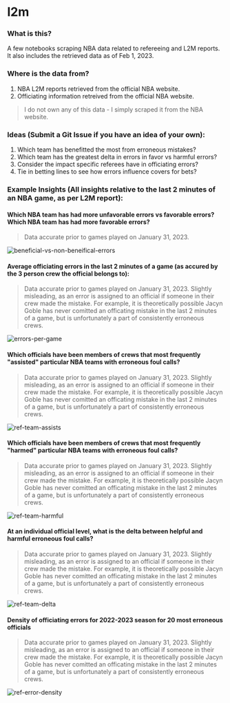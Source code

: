 # l2m

### What is this?
A few notebooks scraping NBA data related to refereeing and L2M reports. It also includes the retrieved data as of Feb 1, 2023.

### Where is the data from?
1. NBA L2M reports retrieved from the official NBA website.
2. Officiating information retreived from the official NBA website. 
> I do not own any of this data - I simply scraped it from the NBA website. 

### Ideas (Submit a Git Issue if you have an idea of your own):
1. Which team has benefitted the most from erroneous mistakes?
2. Which team has the greatest delta in errors in favor vs harmful errors?
3. Consider the impact specific referees have in officiating errors?
4. Tie in betting lines to see how errors influence covers for bets?


### Example Insights (All insights relative to the last 2 minutes of an NBA game, as per L2M report):

#### Which NBA team has had more unfavorable errors vs favorable errors? Which NBA team has had more favorable errors?
> Data accurate prior to games played on January 31, 2023.

![beneficial-vs-non-beneifical-errors](data/insights/sample1.png)

#### Average officiating errors in the last 2 minutes of a game (as accured by the 3 person crew the official belongs to):
> Data accurate prior to games played on January 31, 2023.
> Slightly misleading, as an error is assigned to an official if someone in their crew made the mistake. For example, it is theoretically possible Jacyn Goble has never comitted an officating mistake in the last 2 minutes of a game, but is unfortunately a part of consistently erroneous crews.

![errors-per-game](data/insights/sample2.png)


#### Which officials have been members of crews that most frequently "assisted" particular NBA teams with erroneous foul calls?
> Data accurate prior to games played on January 31, 2023.
> Slightly misleading, as an error is assigned to an official if someone in their crew made the mistake. For example, it is theoretically possible Jacyn Goble has never comitted an officating mistake in the last 2 minutes of a game, but is unfortunately a part of consistently erroneous crews.

![ref-team-assists](data/insights/sample3.png)


#### Which officials have been members of crews that most frequently "harmed" particular NBA teams with erroneous foul calls?
> Data accurate prior to games played on January 31, 2023.
> Slightly misleading, as an error is assigned to an official if someone in their crew made the mistake. For example, it is theoretically possible Jacyn Goble has never comitted an officating mistake in the last 2 minutes of a game, but is unfortunately a part of consistently erroneous crews.

![ref-team-harmful](data/insights/sample4.png)


#### At an individual official level, what is the delta between helpful and harmful erroneous foul calls?
> Data accurate prior to games played on January 31, 2023.
> Slightly misleading, as an error is assigned to an official if someone in their crew made the mistake. For example, it is theoretically possible Jacyn Goble has never comitted an officating mistake in the last 2 minutes of a game, but is unfortunately a part of consistently erroneous crews.

![ref-team-delta](data/insights/sample5.png)


#### Density of officiating errors for 2022-2023 season for 20 most erroneous officials
> Data accurate prior to games played on January 31, 2023.
> Slightly misleading, as an error is assigned to an official if someone in their crew made the mistake. For example, it is theoretically possible Jacyn Goble has never comitted an officating mistake in the last 2 minutes of a game, but is unfortunately a part of consistently erroneous crews.

![ref-error-density](data/insights/sample6.png)

